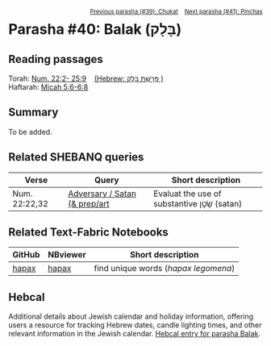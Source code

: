 <span style="float: right;"><sup> <a href="../39%20-%20Chukat">Previous parasha (#39): Chukat</a> &nbsp;&nbsp; <a href="../41%20-%20Pinchas">Next parasha (#41): Pinchas</a></sup></span>

# Parasha #40: Balak (בָּלָק)

## Reading passages

Torah: <a href="https://www.stepbible.org/?q=version=NASB2020|reference=Num.22:2-25:9&options=HNVUG" target="_blank">Num. 22:2- 25:9</a> &nbsp;&nbsp; <a href="https://tikkun.io/#/p/balak" target="_blank">(Hebrew: פָּרָשַׁת בָּלָק
)</a><br>
Haftarah: 
<a href="https://www.stepbible.org/?q=version=NASB2020|reference=Mic.5:6-6:8&options=HNVUG" target="_blank">Micah 5:6-6:8</a>

## Summary

To be added.

## Related SHEBANQ queries

Verse | Query | Short description
--- | --- | --- 
Num. 22:22,32 | <a href="https://shebanq.ancient-data.org/hebrew/queries?goto=6626&page=1&mr=r&qw=q" target="_blank">Adversary / Satan (& prep/art</a> | Evaluat the use of substantive שָׂטָן (satan)


## Related Text-Fabric Notebooks

GitHub | NBviewer | Short description
---|---|---
[hapax](hapax.ipynb) | <a href="https://nbviewer.org/github/tonyjurg/Parashot/blob/main/WeeklyParasha/40%20-%20Balak/hapax.ipynb" target="_blank">hapax</a> | find unique words (*hapax legomena*)

## Hebcal

Additional details about Jewish calendar and holiday information, offering users a resource for tracking Hebrew dates, candle lighting times, and other relevant information in the Jewish calendar. <a href="https://www.hebcal.com/sedrot/balak" target="_blank">Hebcal entry for parasha Balak</a>.
